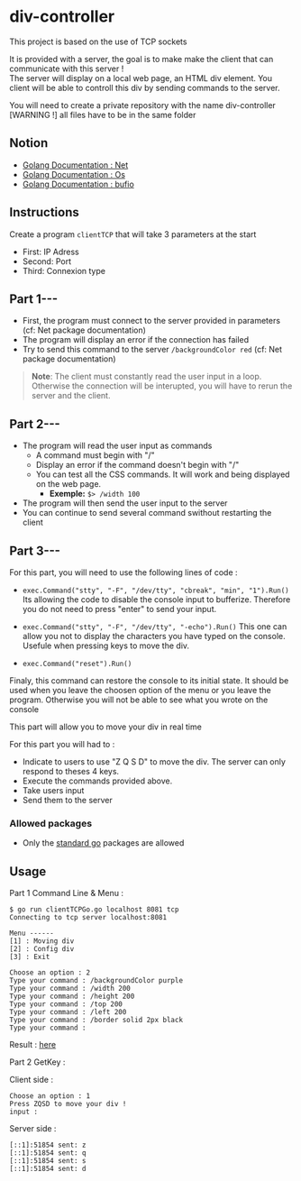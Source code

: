 # div-controller
This project is based on the use of TCP sockets

It is provided with a server, the goal is to make make the client that can communicate with this server !  
The server will display on a local web page, an HTML div element. You client will be able to controll this div by sending commands to the server.

You will need to create a private repository with the name div-controller  
[WARNING !] all files have to be in the same folder

## Notion

* [Golang Documentation : Net](https://pkg.go.dev/net)
* [Golang Documentation : Os](https://pkg.go.dev/os)
* [Golang Documentation : bufio](https://pkg.go.dev/bufio)

## Instructions

Create a program `clientTCP` that will take 3 parameters at the start
* First: IP Adress
* Second: Port
* Third: Connexion type

## Part 1---
* First, the program must connect to the server provided in parameters (cf: Net package documentation)
* The program will display an error if the connection has failed
* Try to send this command to the server `/backgroundColor red` (cf: Net package documentation)

> **Note**: The client must constantly read the user input in a loop. Otherwise the connection will be interupted, you will have to rerun the server and the client.
<!-- ```
Connecting to tcp server localhost:8080

Menu ------
[1] : Moving div
[2] : Config div
[3] : Exit

Choose an option:
``` -->

## Part 2---
* The program will read the user input as commands
  * A command must begin with "/"
  * Display an error if the command doesn't begin with "/"
  * You can test all the CSS commands. It will work and being displayed on the web page.
    - **Exemple:** `$> /width 100` 
* The program will then send the user input to the server
* You can continue to send several command swithout restarting the client

## Part 3---
For this part, you will need to use the following lines of code :  

* `exec.Command("stty", "-F", "/dev/tty", "cbreak", "min", "1").Run()`
Its allowing the code to disable the console input to bufferize. Therefore you do not need to press "enter" to send your input.

* `exec.Command("stty", "-F", "/dev/tty", "-echo").Run()`
This one can allow you not to display the characters you have typed on the console. Usefule when pressing keys to move the div.

* `exec.Command("reset").Run()`

Finaly, this command can restore the console to its initial state. It should be used when you leave the choosen option of the menu or you leave the program. Otherwise you will not be able to see what you wrote on the console

This part will allow you to move your div in real time

For this part you will had to :
* Indicate to users to use "Z Q S D" to move the div. The server can only respond to theses 4 keys.
* Execute the commands provided above.
* Take users input
* Send them to the server

### Allowed packages
* Only the [standard go](https://pkg.go.dev/std) packages are allowed

## Usage

Part 1 Command Line & Menu : 

    $ go run clientTCPGo.go localhost 8081 tcp
    Connecting to tcp server localhost:8081
    
    Menu ------
    [1] : Moving div
    [2] : Config div
    [3] : Exit
 
    Choose an option : 2
    Type your command : /backgroundColor purple
    Type your command : /width 200
    Type your command : /height 200
    Type your command : /top 200
    Type your command : /left 200
    Type your command : /border solid 2px black
    Type your command :

Result : [here](https://i.imgur.com/ERBwGDW.png)

Part 2 GetKey : 

Client side :

    Choose an option : 1
    Press ZQSD to move your div !
    input :

Server side : 

    [::1]:51854 sent: z
    [::1]:51854 sent: q
    [::1]:51854 sent: s
    [::1]:51854 sent: d






    
